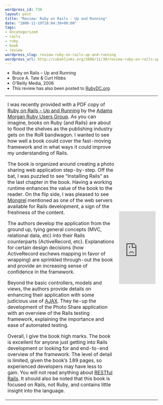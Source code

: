 ```yaml
--- 
wordpress_id: 738
layout: post
title: "Review: Ruby on Rails - Up and Running"
date: "2006-11-19T18:04:30+00:00"
tags: 
- Uncategorized
- rails
- ruby
- book
- review
wordpress_slug: review-ruby-on-rails-up-and-running
wordpress_url: http://cubanlinks.org/2006/11/30/review-ruby-on-rails-up-and-running
---
```

<ul>
<li>Ruby on Rails &#8211; Up and Running</li>
	<li>Bruce A. Tate &#38; Curt Hibbs</li>
	<li>O&#8217;Reilly Media, 2006</li>
	<li>This review has also been posted to <a href="http://www.rubydc.org/2006/11/20/review-of-ruby-on-rails-up-and-running-carter-rabasa">RubyDC.org</a></li>
</ul>


<table>
	<tr>
		<td><p>I was recently provided with a <span class="caps">PDF</span> copy of <ins>Ruby on Rails &#8211; Up and Running</ins> by the <a href="http://www.rubydc.org">Adams Morgan Ruby Users Group</a>. As you can imagine, books on Ruby (and Rails) are about to flood the shelves as the publishing industry gets on the RoR bandwagon.  I wanted to see how well a book could cover the fast-moving framework and in what ways it could improve my understanding of Rails.</p><p>The book is organized around creating a photo sharing web application step-by-step. Off the bat, I was puzzled to see &#8220;Installing Rails&#8221; as the last chapter in the book. Having a working runtime enhances the value of the book to the reader. On the flip side, I was pleased to see <a href="http://mongrel.rubyforge.org">Mongrel</a> mentioned as one of the web servers available for Rails development, a sign of the freshness of the content.</p><p>The authors develop the application from the ground up, tying general concepts (MVC, relational data, etc) into their Rails counterparts (ActiveRecord, etc). Explanations for certain design decisions (how ActiveRecord eschews mapping in favor of wrapping) are sprinkled through-out the book and provide an increasing sense of confidence in the framework.</p><p>Beyond the basic controllers, models and views, the authors provide details on enhancing their application with some judicious use of <a href="http://www.onlamp.com/pub/a/onlamp/2005/06/09/rails_ajax.html"><span class="caps">AJAX</span></a>. They tie-up the development of the Photo Share application with an overview of the Rails testing framework, explaining the importance and ease of automated testing.</p><p>Overall, I give the book high marks. The book is excellent for anyone just getting into Rails development or looking for and end-to-end overview of the framework. The level of detail is limited, given the book&#8217;s 189 pages, so experienced developers may have less to gain.  You will not read anything about <a href="http://nubyonrails.com/articles/2006/10/09/peepcode-rest-basics">RESTful Rails</a>. It should also be noted that this book is focused on Rails, not Ruby, and contains little insight into the language.</td>
		<td><iframe src="http://rcm.amazon.com/e/cm?t=cubanlinks-20&#38;o=1&#38;p=8&#38;l=as1&#38;asins=0596101325&#38;fc1=000000&#38;IS2=1&#38;lt1=_blank&#38;lc1=0000FF&#38;bc1=FFFFFF&#38;bg1=FFFFFF&#38;f=ifr&#38;npa=1" style="width:120px;height:240px;" scrolling="no" marginwidth="0" marginheight="0" frameborder="0"></iframe></td>
	</tr>
</table>
